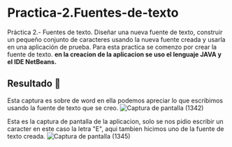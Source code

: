 # Practica-2.Fuentes-de-texto
Práctica 2.- Fuentes de texto. Diseñar una nueva fuente de texto, construir un pequeño conjunto de caracteres usando la nueva fuente creada y usarla en una aplicación de prueba.
Para esta practica se comenzo por crear la fuente de texto.
__en la creacion de la aplicacion se uso el lenguaje JAVA y el IDE NetBeans.__








## Resultado :butterfly:	

Esta captura es sobre de word en ella podemos apreciar lo que escribimos usando la fuente de texto que se creo. 
![Captura de pantalla (1342)](https://user-images.githubusercontent.com/71051834/136645669-3db0e04f-8d52-421d-bcaa-dbaf3c76d21b.png)


Esta es la captura de pantalla de la aplicacion, solo se nos pidio escribir un caracter en este  caso la letra "E", aqui tambien hicimos uno de la fuente de texto creada.
![Captura de pantalla (1345)](https://user-images.githubusercontent.com/71051834/136645663-fdc85d93-af2a-4148-8057-60806d7e88dc.png)

